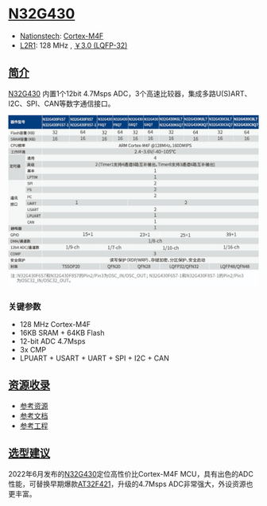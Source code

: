 ﻿# [N32G430](https://www.soc.xin/N32G430)

* [Nationstech](https://www.nationstech.com/): [Cortex-M4F](https://github.com/SoCXin/Cortex)
* [L2R1](https://github.com/SoCXin/Level): 128 MHz , [￥3.0 (LQFP-32)](https://item.szlcsc.com/3571708.html)

## [简介](https://github.com/SoCXin/N32G430/wiki)

[N32G430](https://www.nationstech.com/N32G430/) 内置1个12bit 4.7Msps ADC，3个高速比较器，集成多路U(S)ART、I2C、SPI、CAN等数字通信接口。

[![sites](docs/N32G430.jpg)](https://www.nationstech.com/N32G430/)

### 关键参数

* 128 MHz Cortex-M4F
* 16KB SRAM + 64KB Flash
* 12-bit ADC 4.7Msps
* 3x CMP
* LPUART + USART + UART + SPI + I2C + CAN

## [资源收录](https://github.com/SoCXin)

* [参考资源](src/)
* [参考文档](docs/)
* [参考工程](project/)

## [选型建议](https://github.com/SoCXin/N32G430)

2022年6月发布的[N32G430](https://item.szlcsc.com/3571707.html)定位高性价比Cortex-M4F MCU，具有出色的ADC性能，可替换早期爆款[AT32F421](https://github.com/SoCXin/AT32F421)，升级的4.7Msps ADC非常强大，外设资源也更丰富。

